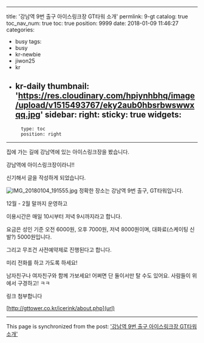
---
title: '강남역 9번 출구 아이스링크장 GT타워 소개'
permlink: 9-gt
catalog: true
toc_nav_num: true
toc: true
position: 9999
date: 2018-01-09 11:46:27
categories:
- busy
tags:
- busy
- kr-newbie
- jiwon25
- kr
- kr-daily
thumbnail: 'https://res.cloudinary.com/hpiynhbhq/image/upload/v1515493767/eky2aub0hbsrbwswwxqq.jpg'
sidebar:
    right:
        sticky: true
widgets:
    -
        type: toc
        position: right
---


집에 가는 길에 강남역에 있는 아이스링크장을 봤습니다.

강남역에 아이스링크장이라니!!

신기해서 글을 작성하게 되었습니다.

![IMG_20180104_191555.jpg](https://res.cloudinary.com/hpiynhbhq/image/upload/v1515493767/eky2aub0hbsrbwswwxqq.jpg)
정확한 장소는 강남역 9번 출구, GT타워입니다.

12월 - 2월 말까지 운영하고

이용시간은 매일 10시부터 저녁 9시까지라고 합니다.

요금은 성인 기준 오전 6000원, 오후 7000원, 저녁 8000원이며, 대화료(스케이팅 신발?) 5000원입니다.

그리고 무조건 사전예약제로 진행된다고 합니다.

미리 전화를 하고 가도록 하세요!

남자친구나 여자친구와 함께 가보세요!
어쩌면 단 둘이서만 탈 수도 있어요. 사람들이 위에서 구경하고! ㅋㅋ

링크 첨부합니다

[http://gttower.co.kr/icerink/about.php](url)

- - -

This page is synchronized from the post: ['강남역 9번 출구 아이스링크장 GT타워 소개'](https://steemit.com/@jacobyu/9-gt)
